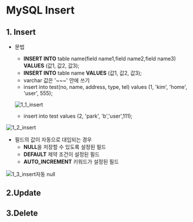 # MySQL Insert

## 1. Insert

- 문법
  - **INSERT INTO** table name(field name1,field name2,field name3) **VALUES** (값1, 값2, 값3);
  - **INSERT INTO** table name **VALUES** (값1, 값2, 값3);
  - varchar 값은 '~~~' 안에 쓰기
  - insert into test(no, name, address, type, tel) values (1, 'kim', 'home', 'user', 555);

  ![1_1_insert](https://user-images.githubusercontent.com/73643473/117682368-f1fa2480-b1ed-11eb-88bb-2111ad1397d3.jpg)

  - insert into test values (2, 'park', 'b','user',111);

![1_2_insert](https://user-images.githubusercontent.com/73643473/117682399-f9213280-b1ed-11eb-8943-16aa59d21d9a.jpg)





- 필드의 값이 자동으로 대입되는 경우
  - **NULL**을 저장할 수 있도록 설정된 필드
  - **DEFAULT** 제약 조건이 설정된 필드
  - **AUTO_INCREMENT** 키워드가 설정된 필드

![1_3_insert자동 null](https://user-images.githubusercontent.com/73643473/117699294-a0f32c00-b1ff-11eb-856b-bb489620b342.jpg)





## 2.Update











## 3.Delete







